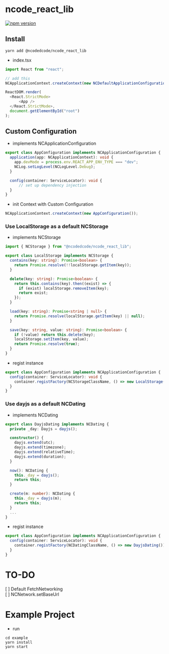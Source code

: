 # ncode_react_lib

[![npm version](https://badge.fury.io/js/@ncodedcode%2Fncode_react_lib.svg)](https://badge.fury.io/js/@ncodedcode%2Fncode_react_lib)

## Install

```shell
yarn add @ncodedcode/ncode_react_lib
```

- index.tsx

```typescript
import React from "react";

// add this
NCApplicationContext.createContext(new NCDefaultApplicationConfiguration()); 

ReactDOM.render(
  <React.StrictMode>
      <App />
  </React.StrictMode>,
  document.getElementById("root")
);
```

## Custom Configuration

- implements NCApplicationConfiguration

```typescript
export class AppConfiguration implements NCApplicationConfiguration {
  application(app: NCApplicationContext): void {
    app.devMode = process.env.REACT_APP_ENV_TYPE === "dev";
    NCLog.setLogLevel(NCLogLevel.Debug);
  }

  config(container: ServiceLocator): void {
      // set up dependency injection
  }
}
```

- init Context with Custom Configuration

```typescript
NCApplicationContext.createContext(new AppConfiguration());
```

### Use LocalStorage as a default NCStorage

- implements NCStorage

```typescript
import { NCStorage } from "@ncodedcode/ncode_react_lib";

export class LocalStorage implements NCStorage {
  contains(key: string): Promise<boolean> {
    return Promise.resolve(!!localStorage.getItem(key));
  }

  delete(key: string): Promise<boolean> {
    return this.contains(key).then((exist) => {
      if (exist) localStorage.removeItem(key);
      return exist;
    });
  }

  load(key: string): Promise<string | null> {
    return Promise.resolve(localStorage.getItem(key) || null);
  }

  save(key: string, value: string): Promise<boolean> {
    if (!value) return this.delete(key);
    localStorage.setItem(key, value);
    return Promise.resolve(true);
  }
}
```

- regist instance

```typescript
export class AppConfiguration implements NCApplicationConfiguration {
  config(container: ServiceLocator): void {
    container.registFactory(NCStorageClassName, () => new LocalStorage());
  }
}
```

### Use dayjs as a default NCDating

- implements NCDating

```typescript
export class DayjsDating implements NCDating {
  private _day: Dayjs = dayjs();

  constructor() {
    dayjs.extend(utc);
    dayjs.extend(timezone);
    dayjs.extend(relativeTime);
    dayjs.extend(duration);
  }

  now(): NCDating {
    this._day = dayjs();
    return this;
  }

  create(m: number): NCDating {
    this._day = dayjs(m);
    return this;
  }
  ...
}
```

- regist instance

```typescript
export class AppConfiguration implements NCApplicationConfiguration {
  config(container: ServiceLocator): void {
    container.registFactory(NCDatingClassName, () => new DayjsDating());
  }
}
```

# TO-DO

[ ] Default FetchNetworking  
[ ] NCNetwork.setBaseUrl

# Example Project

- run

```shell
cd example
yarn install
yarn start
```